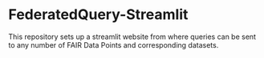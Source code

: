 # FederatedQuery-Streamlit
This repository sets up a streamlit website from where queries can be sent to any number of FAIR Data Points and corresponding datasets.
